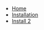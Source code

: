 <!-- docs/_sidebar.md -->

* [Home](/)
* [Installation](Installation.md)
* [Install 2](getting-started/Installation.md)